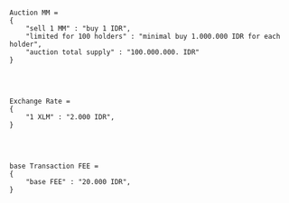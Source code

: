 ```json:

Auction MM =
{
    "sell 1 MM" : "buy 1 IDR",
    "limited for 100 holders" : "minimal buy 1.000.000 IDR for each holder",
    "auction total supply" : "100.000.000. IDR"
}

```


<br />


```json:

Exchange Rate =
{
    "1 XLM" : "2.000 IDR",
}

```



<br />



```json:

base Transaction FEE =
{
    "base FEE" : "20.000 IDR",
}

```



